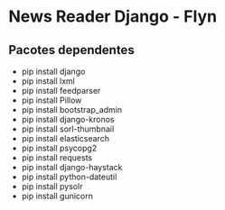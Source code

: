 # News Reader Django - Flyn

## Pacotes dependentes

* pip install django
* pip install lxml
* pip install feedparser
* pip install Pillow
* pip install bootstrap_admin
* pip install django-kronos
* pip install sorl-thumbnail
* pip install elasticsearch
* pip install psycopg2
* pip install requests
* pip install django-haystack
* pip install python-dateutil
* pip install pysolr
* pip install gunicorn